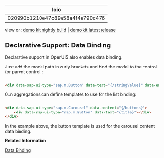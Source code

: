 <!-- loio020990b1210e47c89a58a4f4e790c476 -->

| loio |
| -----|
| 020990b1210e47c89a58a4f4e790c476 |

<div id="loio">

view on: [demo kit nightly build](https://openui5nightly.hana.ondemand.com/#/topic/020990b1210e47c89a58a4f4e790c476) | [demo kit latest release](https://openui5.hana.ondemand.com/#/topic/020990b1210e47c89a58a4f4e790c476)</div>

## Declarative Support: Data Binding

Declarative support in OpenUI5 also enables data binding.

Just add the model path in curly brackets and bind the model to the control \(or parent control\):

```html

<div data-sap-ui-type="sap.m.Button" data-text="{/stringValue}" data-enabled="{model2>/booleanValue}"></div>
```

0..n aggregations can define templates to use for the list binding:

```html

<div data-sap-ui-type="sap.m.Carousel" data-content="{/buttons}">
    <div data-sap-ui-type="sap.m.Button" data-text="{title}"></div>
</div>
```

In the example above, the button template is used for the carousel content data binding.

**Related Information**  


[Data Binding](Data_Binding_68b9644.md "You use data binding to bind UI elements to data sources to keep the data in sync and allow data editing on the UI.")

